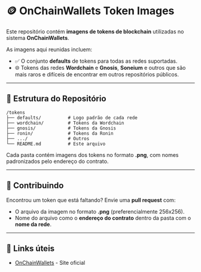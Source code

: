 # 🪙 OnChainWallets Token Images

Este repositório contém **imagens de tokens de blockchain** utilizadas no sistema **OnChainWallets**.

As imagens aqui reunidas incluem:

* ✅ O conjunto **defaults** de tokens para todas as redes suportadas.
* 🌐 Tokens das redes **Wordchain** e **Gnosis**, **Soneium** e outros que são mais raros e difíceis de encontrar em outros repositórios públicos.

---

## 📂 Estrutura do Repositório

```
/tokens
├── defaults/          # Logo padrão de cada rede
├── wordchain/         # Tokens da Wordchain
├── gnosis/            # Tokens da Gnosis
├── ronin/             # Tokens da Ronin
├── .../               # Outros
└── README.md          # Este arquivo
```

Cada pasta contém imagens dos tokens no formato **.png**, com nomes padronizados pelo endereço do contrato.

---

## 🙌 Contribuindo

Encontrou um token que está faltando?
Envie uma **pull request** com:

* O arquivo da imagem no formato **.png** (preferencialmente 256x256).
* Nome do arquivo como o **endereço do contrato** dentro da pasta com o **nome da rede**.

---

## 🔗 Links úteis

* [OnChainWallets](https://onchainwallets.io) - Site oficial
